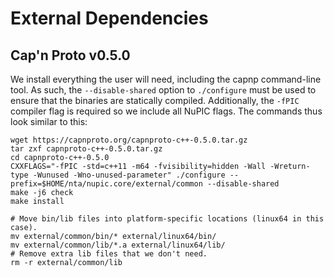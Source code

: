 # External Dependencies

## Cap'n Proto v0.5.0

We install everything the user will need, including the capnp command-line
tool. As such, the `--disable-shared` option to `./configure` must be used
to ensure that the binaries are statically compiled. Additionally, the
`-fPIC` compiler flag is required so we include all NuPIC flags. The
commands thus look similar to this:

```
wget https://capnproto.org/capnproto-c++-0.5.0.tar.gz
tar zxf capnproto-c++-0.5.0.tar.gz
cd capnproto-c++-0.5.0
CXXFLAGS="-fPIC -std=c++11 -m64 -fvisibility=hidden -Wall -Wreturn-type -Wunused -Wno-unused-parameter" ./configure --prefix=$HOME/nta/nupic.core/external/common --disable-shared
make -j6 check
make install

# Move bin/lib files into platform-specific locations (linux64 in this case).
mv external/common/bin/* external/linux64/bin/
mv external/common/lib/*.a external/linux64/lib/
# Remove extra lib files that we don't need.
rm -r external/common/lib
```
